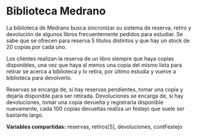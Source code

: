 # Biblioteca Medrano
La biblioteca de Medrano busca sincronizar su sistema de reserva, retiro y devolución de algunos
libros frecuentemente pedidos para estudiar. Se sabe que se ofrecen para reserva 5 títulos distintos y
que hay un stock de 20 copias por cada uno.

Los clientes realizan la reserva de un libro siempre que haya copias disponibles, una vez que haya al
menos una copia del mismo lista para retirar se acerca a biblioteca y lo retira, por último estudia y
vuelve a biblioteca para devolverlo.

Reservas se encarga de, si hay reservas pendientes, tomar una copia y dejarla disponible para ser
retirada. Devoluciones se encarga de, si hay devoluciones, tomar una copia devuelta y registrarla
disponible nuevamente, cada 100 copias devueltas realiza un festejo que suele ser bastante largo.

**Variables compartidas:** reservas, retiros[5], devoluciones, contFestejo